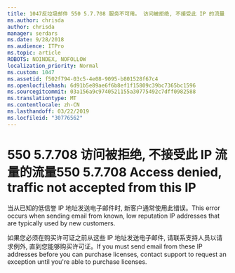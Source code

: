 ```yaml
---
title: 1047反垃圾邮件 550 5.7.708 服务不可用。 访问被拒绝, 不接受此 IP 的流量
ms.author: chrisda
author: chrisda
manager: serdars
ms.date: 9/28/2018
ms.audience: ITPro
ms.topic: article
ROBOTS: NOINDEX, NOFOLLOW
localization_priority: Normal
ms.custom: 1047
ms.assetid: f502f794-03c5-4e08-9095-b801528f67c4
ms.openlocfilehash: 6d91b5e89ae6f6b8ef1f15809c39bc7365bc1596
ms.sourcegitcommit: 03a156a9c9740521155a30775492c7dff0982588
ms.translationtype: MT
ms.contentlocale: zh-CN
ms.lasthandoff: 03/22/2019
ms.locfileid: "30776562"
---
```

# <a name="550-57708-access-denied-traffic-not-accepted-from-this-ip"></a><span data-ttu-id="cb389-103">550 5.7.708 访问被拒绝, 不接受此 IP 流量的流量</span><span class="sxs-lookup"><span data-stu-id="cb389-103">550 5.7.708 Access denied, traffic not accepted from this IP</span></span>

<span data-ttu-id="cb389-104">当从已知的低信誉 IP 地址发送电子邮件时, 新客户通常使用此错误。</span><span class="sxs-lookup"><span data-stu-id="cb389-104">This error occurs when sending email from known, low reputation IP addresses that are typically used by new customers.</span></span>
  
<span data-ttu-id="cb389-105">如果您必须在购买许可证之前从这些 IP 地址发送电子邮件, 请联系支持人员以请求例外, 直到您能够购买许可证。</span><span class="sxs-lookup"><span data-stu-id="cb389-105">If you must send email from these IP addresses before you can purchase licenses, contact support to request an exception until you're able to purchase licenses.</span></span>
  

